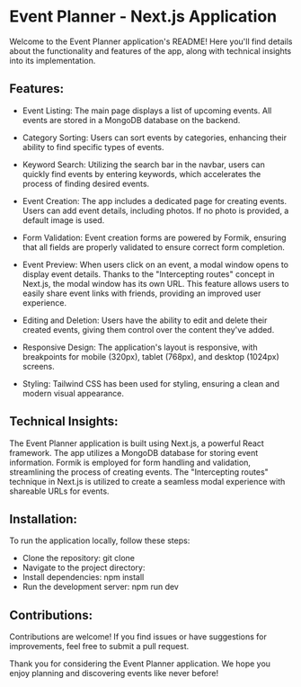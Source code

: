 # Event Planner - Next.js Application

Welcome to the Event Planner application's README! Here you'll find details about the functionality and features of the app, along with technical insights into its implementation.

## Features:

- Event Listing: The main page displays a list of upcoming events. All events are stored in a MongoDB database on the backend.

- Category Sorting: Users can sort events by categories, enhancing their ability to find specific types of events.

- Keyword Search: Utilizing the search bar in the navbar, users can quickly find events by entering keywords, which accelerates the process of finding desired events.

- Event Creation: The app includes a dedicated page for creating events. Users can add event details, including photos. If no photo is provided, a default image is used.

- Form Validation: Event creation forms are powered by Formik, ensuring that all fields are properly validated to ensure correct form completion.

- Event Preview: When users click on an event, a modal window opens to display event details. Thanks to the "Intercepting routes" concept in Next.js, the modal window has its own URL. This feature allows users to easily share event links with friends, providing an improved user experience.

- Editing and Deletion: Users have the ability to edit and delete their created events, giving them control over the content they've added.

- Responsive Design: The application's layout is responsive, with breakpoints for mobile (320px), tablet (768px), and desktop (1024px) screens.

- Styling: Tailwind CSS has been used for styling, ensuring a clean and modern visual appearance.

## Technical Insights:

The Event Planner application is built using Next.js, a powerful React framework. The app utilizes a MongoDB database for storing event information. Formik is employed for form handling and validation, streamlining the process of creating events. The "Intercepting routes" technique in Next.js is utilized to create a seamless modal experience with shareable URLs for events.

## Installation:

To run the application locally, follow these steps:

- Clone the repository: git clone
- Navigate to the project directory:
- Install dependencies: npm install
- Run the development server: npm run dev

## Contributions:

Contributions are welcome! If you find issues or have suggestions for improvements, feel free to submit a pull request.

Thank you for considering the Event Planner application. We hope you enjoy planning and discovering events like never before!
